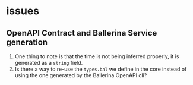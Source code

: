 # issues

## OpenAPI Contract and Ballerina Service generation

1. One thing to note is that the time is not being inferred properly, it is generated as a 
`string` field.
2. Is there a way to re-use the `types.bal` we define in the core instead of using the one generated by the Ballerina OpenAPI cli?